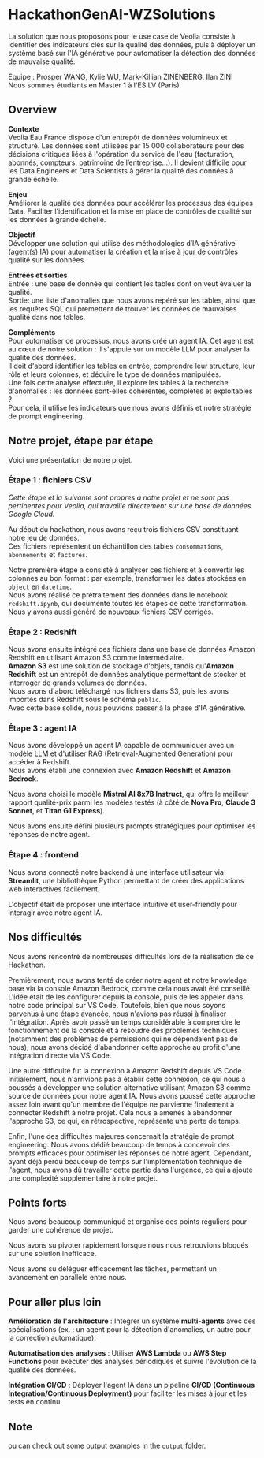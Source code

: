 # HackathonGenAI-WZSolutions

La solution que nous proposons pour le use case de Veolia consiste à identifier des indicateurs clés sur la qualité des données, puis à déployer un système basé sur l'IA générative pour automatiser la détection des données de mauvaise qualité.

Équipe : Prosper WANG, Kylie WU, Mark-Killian ZINENBERG, Ilan ZINI\
Nous sommes étudiants en Master 1 à l'ESILV (Paris). 



## Overview

**Contexte**\
Veolia Eau France dispose d'un entrepôt de données volumineux et structuré. Les données sont utilisées par 15 000 collaborateurs pour des décisions critiques liées à l'opération du service de l'eau (facturation, abonnés, compteurs, patrimoine de l’entreprise...). Il devient difficile pour les Data Engineers et Data Scientists à gérer la qualité des données à grande échelle.

**Enjeu**\
Améliorer la qualité des données pour accélérer les processus des équipes Data. Faciliter l'identification et la mise en place de contrôles de qualité sur les données à grande échelle.

**Objectif**\
Développer une solution qui utilise des méthodologies d’IA générative (agent(s) IA) pour automatiser la création et la mise à jour de contrôles qualité sur les données.

**Entrées et sorties**\
Entrée : une base de donnée qui contient les tables dont on veut évaluer la qualité.\
Sortie: une liste d'anomalies que nous avons repéré sur les tables, ainsi que les requêtes SQL qui premettent de trouver les données de mauvaises qualité dans nos tables. 

**Compléments**\
Pour automatiser ce processus, nous avons créé un agent IA. Cet agent est au cœur de notre solution : il s'appuie sur un modèle LLM pour analyser la qualité des données.\
Il doit d'abord identifier les tables en entrée, comprendre leur structure, leur rôle et leurs colonnes, et déduire le type de données manipulées.\
Une fois cette analyse effectuée, il explore les tables à la recherche d'anomalies : les données sont-elles cohérentes, complètes et exploitables ?\
Pour cela, il utilise les indicateurs que nous avons définis et notre stratégie de prompt engineering.



## Notre projet, étape par étape

Voici une présentation de notre projet. 


### Étape 1 : fichiers CSV
*Cette étape et la suivante sont propres à notre projet et ne sont pas pertinentes pour Veolia, qui travaille directement sur une base de données Google Cloud.*

Au début du hackathon, nous avons reçu trois fichiers CSV constituant notre jeu de données.\
Ces fichiers représentent un échantillon des tables `consommations`, `abonnements` et `factures`.

Notre première étape a consisté à analyser ces fichiers et à convertir les colonnes au bon format : par exemple, transformer les dates stockées en `object` en `datetime`.\
Nous avons réalisé ce prétraitement des données dans le notebook `redshift.ipynb`, qui documente toutes les étapes de cette transformation. Nous y avons aussi généré de nouveaux fichiers CSV corrigés.


### Étape 2 : Redshift
Nous avons ensuite intégré ces fichiers dans une base de données Amazon Redshift en utilisant Amazon S3 comme intermédiaire.\
**Amazon S3** est une solution de stockage d'objets, tandis qu'**Amazon Redshift** est un entrepôt de données analytique permettant de stocker et interroger de grands volumes de données.\
Nous avons d'abord téléchargé nos fichiers dans S3, puis les avons importés dans Redshift sous le schéma `public`.\
Avec cette base solide, nous pouvions passer à la phase d'IA générative.


### Étape 3 : agent IA
Nous avons développé un agent IA capable de communiquer avec un modèle LLM et d'utiliser RAG (Retrieval-Augmented Generation) pour accéder à Redshift.\
Nous avons établi une connexion avec **Amazon Redshift** et **Amazon Bedrock**.

Nous avons choisi le modèle **Mistral AI 8x7B Instruct**, qui offre le meilleur rapport qualité-prix parmi les modèles testés (à côté de **Nova Pro**, **Claude 3 Sonnet**, et **Titan G1 Express**).

Nous avons ensuite défini plusieurs prompts stratégiques pour optimiser les réponses de notre agent.


### Étape 4 : frontend
Nous avons connecté notre backend à une interface utilisateur via **Streamlit**, une bibliothèque Python permettant de créer des applications web interactives facilement.

L'objectif était de proposer une interface intuitive et user-friendly pour interagir avec notre agent IA.



## Nos difficultés

Nous avons rencontré de nombreuses difficultés lors de la réalisation de ce Hackathon.

Premièrement, nous avons tenté de créer notre agent et notre knowledge base via la console Amazon Bedrock, comme cela nous avait été conseillé. L'idée était de les configurer depuis la console, puis de les appeler dans notre code principal sur VS Code. Toutefois, bien que nous soyons parvenus à une étape avancée, nous n'avions pas réussi à finaliser l'intégration. Après avoir passé un temps considérable à comprendre le fonctionnement de la console et à résoudre des problèmes techniques (notamment des problèmes de permissions qui ne dépendaient pas de nous), nous avons décidé d'abandonner cette approche au profit d'une intégration directe via VS Code.

Une autre difficulté fut la connexion à Amazon Redshift depuis VS Code. Initialement, nous n'arrivions pas à établir cette connexion, ce qui nous a poussés à développer une solution alternative utilisant Amazon S3 comme source de données pour notre agent IA. Nous avons poussé cette approche assez loin avant qu'un membre de l'équipe ne parvienne finalement à connecter Redshift à notre projet. Cela nous a amenés à abandonner l'approche S3, ce qui, en rétrospective, représente une perte de temps.

Enfin, l'une des difficultés majeures concernait la stratégie de prompt engineering. Nous avons dédié beaucoup de temps à concevoir des prompts efficaces pour optimiser les réponses de notre agent. Cependant, ayant déjà perdu beaucoup de temps sur l'implémentation technique de l'agent, nous avons dû travailler cette partie dans l'urgence, ce qui a ajouté une complexité supplémentaire à notre projet.



## Points forts

Nous avons beaucoup communiqué et organisé des points réguliers pour garder une cohérence de projet.

Nous avons su pivoter rapidement lorsque nous nous retrouvions bloqués sur une solution inefficace. 

Nous avons su déléguer efficacement les tâches, permettant un avancement en parallèle entre nous.



## Pour aller plus loin 

**Amélioration de l'architecture** : Intégrer un système **multi-agents** avec des spécialisations (ex. : un agent pour la détection d'anomalies, un autre pour la correction automatique).

**Automatisation des analyses** : Utiliser **AWS Lambda** ou **AWS Step Functions** pour exécuter des analyses périodiques et suivre l'évolution de la qualité des données.

**Intégration CI/CD** : Déployer l'agent IA dans un pipeline **CI/CD (Continuous Integration/Continuous Deployment)** pour faciliter les mises à jour et les tests en continu.



## Note

ou can check out some output examples in the `output` folder. 